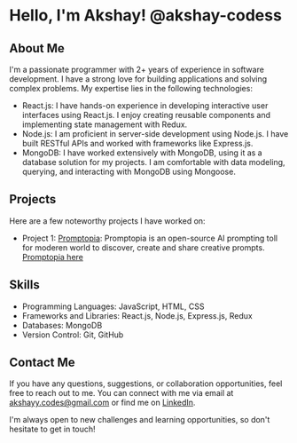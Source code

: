 # Hello, I'm Akshay! @akshay-codess

## About Me
I'm a passionate programmer with 2+ years of experience in software development. I have a strong love for building applications and solving complex problems. My expertise lies in the following technologies:

- React.js: I have hands-on experience in developing interactive user interfaces using React.js. I enjoy creating reusable components and implementing state management with Redux.
- Node.js: I am proficient in server-side development using Node.js. I have built RESTful APIs and worked with frameworks like Express.js.
- MongoDB: I have worked extensively with MongoDB, using it as a database solution for my projects. I am comfortable with data modeling, querying, and interacting with MongoDB using Mongoose.

## Projects
Here are a few noteworthy projects I have worked on:

- Project 1: [Promptopia](https://github.com/your-username/project-repo): Promptopia is an open-source AI prompting toll for moderen world to discover, create and share creative prompts. [Promptopia here](https://promptopia.akshay0307.com/)

## Skills
- Programming Languages: JavaScript, HTML, CSS
- Frameworks and Libraries: React.js, Node.js, Express.js, Redux
- Databases: MongoDB
- Version Control: Git, GitHub

## Contact Me
If you have any questions, suggestions, or collaboration opportunities, feel free to reach out to me. You can connect with me via email at [akshayy.codes@gmail.com](mailto:akshayy.codes@gmail.com) or find me on [LinkedIn](https://www.linkedin.com/in/akshay-akshay-54ba0119b/).

I'm always open to new challenges and learning opportunities, so don't hesitate to get in touch!


<!---
akshay-codess/akshay-codess is a ✨ special ✨ repository because its `README.md` (this file) appears on your GitHub profile.
You can click the Preview link to take a look at your changes.
--->
